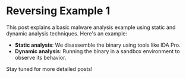 # Reversing Example 1

This post explains a basic malware analysis example using static and dynamic analysis techniques. Here's an example:

- **Static analysis**: We disassemble the binary using tools like IDA Pro.
- **Dynamic analysis**: Running the binary in a sandbox environment to observe its behavior.

Stay tuned for more detailed posts!
